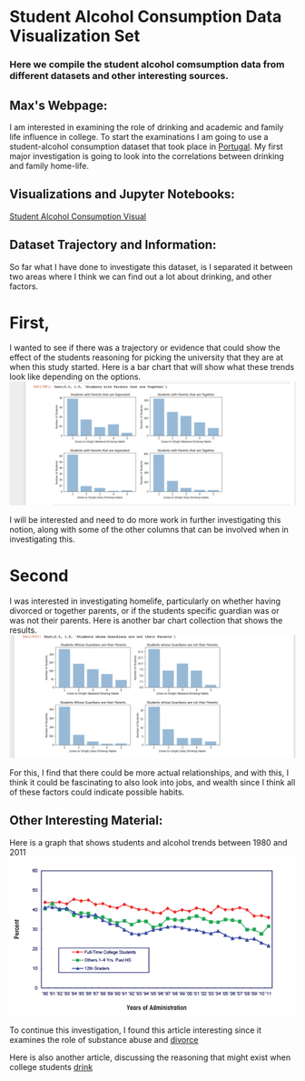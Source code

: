 # Student Alcohol Consumption Data Visualization Set

### Here we compile the student alcohol comsumption data from different datasets and other interesting sources.

## Max's Webpage:
I am interested in examining the role of drinking and academic and family life influence in college. To start the examinations I am going to use a student-alcohol consumption dataset that took place in [Portugal](https://www.kaggle.com/uciml/student-alcohol-consumption?select=student-por.csv). My first major investigation is going to look into the correlations between drinking and family home-life. 
## Visualizations and Jupyter Notebooks:
[Student Alcohol Consumption Visual](Visualizations)

## Dataset Trajectory and Information:
So far what I have done to investigate this dataset, is I separated it between two areas where I think we can find out a lot about drinking, and other factors. 
# First,
 I wanted to see if there was a trajectory or evidence that could show the effect of the students reasoning for picking the university that they are at when this study started. Here is a bar chart that will show what these trends look like depending on the options.
![Graph of Students Reasoning for Going to school and Drinking Habits:](coursemotivation.png)

I will be interested and need to do more work in further investigating this notion, along with some of the other columns that can be involved when in investigating this.

# Second
I was interested in investigating homelife, particularly on whether having divorced or together parents, or if the students specific guardian was or was not their parents. Here is another bar chart collection that shows the results.
![Graph of Students Homelife in Relation to their Parents:](homelife.png)

For this, I find that there could be more actual relationships, and with this, I think it could be fascinating to also look into jobs, and wealth since I think all of these factors could indicate possible habits. 

## Other Interesting Material:
Here is a graph that shows students and alcohol trends between 1980 and 2011
![Student Alcohol Consumption](white03.png)

To continue this investigation, I found this article interesting since it examines the role of substance abuse and [divorce](https://www.projectknow.com/parents-guide/divorce-and-substance-abuse/)

Here is also another article, discussing the reasoning that might exist when college students [drink](https://www.ncbi.nlm.nih.gov/pmc/articles/PMC4214145/)